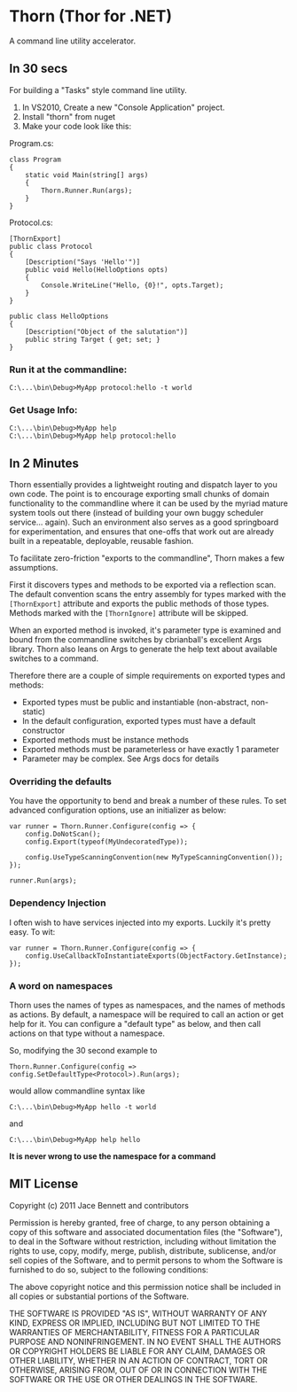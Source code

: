 Thorn (Thor for .NET)
=====================
A command line utility accelerator.

In 30 secs
----------
For building a "Tasks" style command line utility.
	
1. In VS2010, Create a new "Console Application" project.
2. Install "thorn" from nuget
3. Make your code look like this:

Program.cs:

	class Program
	{
		static void Main(string[] args)
		{
			Thorn.Runner.Run(args);
		}
	}

Protocol.cs:

	[ThornExport]
	public class Protocol
	{
		[Description("Says 'Hello'")]
		public void Hello(HelloOptions opts)
		{
			Console.WriteLine("Hello, {0}!", opts.Target);
		}
	}

	public class HelloOptions
	{
		[Description("Object of the salutation")]
		public string Target { get; set; }
	}

### Run it at the commandline:
	
	C:\...\bin\Debug>MyApp protocol:hello -t world

### Get Usage Info:
	
	C:\...\bin\Debug>MyApp help
	C:\...\bin\Debug>MyApp help protocol:hello

In 2 Minutes
------------
Thorn essentially provides a lightweight routing and dispatch layer to you own code. The 
point is to encourage exporting small chunks of domain functionality to the commandline
where it can be used by the myriad mature system tools out there (instead of building your
own buggy scheduler service... again). Such an environment also serves as a good springboard 
for experimentation, and ensures that one-offs that work out are already built in a repeatable, 
deployable, reusable fashion. 

To facilitate zero-friction "exports to the commandline", Thorn makes a few assumptions.

First it discovers types and methods to be exported via a reflection scan. The default
convention scans the entry assembly for types marked with the `[ThornExport]` attribute
and exports the public methods of those types. Methods marked with the `[ThornIgnore]`
attribute will be skipped.

When an exported method is invoked, it's parameter type is examined and bound from the 
commandline switches by cbrianball's excellent Args library. Thorn also leans on Args to
generate the help text about available switches to a command.

Therefore there are a couple of simple requirements on exported types and methods:

- Exported types must be public and instantiable (non-abstract, non-static)
- In the default configuration, exported types must have a default constructor
- Exported methods must be instance methods
- Exported methods must be parameterless or have exactly 1 parameter
- Parameter may be complex. See Args docs for details

### Overriding the defaults

You have the opportunity to bend and break a number of these rules. To set advanced 
configuration options, use an initializer as below:

	var runner = Thorn.Runner.Configure(config => {
		config.DoNotScan();
		config.Export(typeof(MyUndecoratedType));

		config.UseTypeScanningConvention(new MyTypeScanningConvention());
	});

	runner.Run(args);

### Dependency Injection

I often wish to have services injected into my exports. Luckily it's pretty easy. To wit:
	
	var runner = Thorn.Runner.Configure(config => {
		config.UseCallbackToInstantiateExports(ObjectFactory.GetInstance);
	});

### A word on namespaces
Thorn uses the names of types as namespaces, and the names of methods as actions. By
default, a namespace will be required to call an action or get help for it. You can 
configure a "default type" as below, and then call actions on that type without a namespace.

So, modifying the 30 second example to
	
	Thorn.Runner.Configure(config => config.SetDefaultType<Protocol>).Run(args);
would allow commandline syntax like
	
	C:\...\bin\Debug>MyApp hello -t world
and
	
	C:\...\bin\Debug>MyApp help hello

**It is never wrong to use the namespace for a command**

MIT License
-----------
Copyright (c) 2011 Jace Bennett and contributors

Permission is hereby granted, free of charge, to any person obtaining a copy
of this software and associated documentation files (the "Software"), to deal
in the Software without restriction, including without limitation the rights
to use, copy, modify, merge, publish, distribute, sublicense, and/or sell
copies of the Software, and to permit persons to whom the Software is
furnished to do so, subject to the following conditions:

The above copyright notice and this permission notice shall be included in
all copies or substantial portions of the Software.

THE SOFTWARE IS PROVIDED "AS IS", WITHOUT WARRANTY OF ANY KIND, EXPRESS OR
IMPLIED, INCLUDING BUT NOT LIMITED TO THE WARRANTIES OF MERCHANTABILITY,
FITNESS FOR A PARTICULAR PURPOSE AND NONINFRINGEMENT. IN NO EVENT SHALL THE
AUTHORS OR COPYRIGHT HOLDERS BE LIABLE FOR ANY CLAIM, DAMAGES OR OTHER
LIABILITY, WHETHER IN AN ACTION OF CONTRACT, TORT OR OTHERWISE, ARISING FROM,
OUT OF OR IN CONNECTION WITH THE SOFTWARE OR THE USE OR OTHER DEALINGS IN
THE SOFTWARE.
